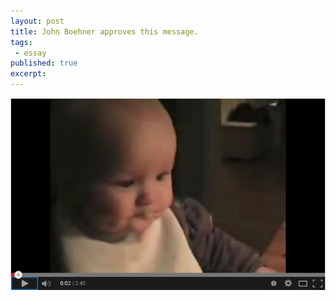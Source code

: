 ```yaml
---
layout: post
title: John Boehner approves this message.
tags:
 - essay
published: true
excerpt: 
---
```

<a href="http://youtu.be/8igSA8HdR_Q"><img src="/images/boehner.jpg" /></a>
